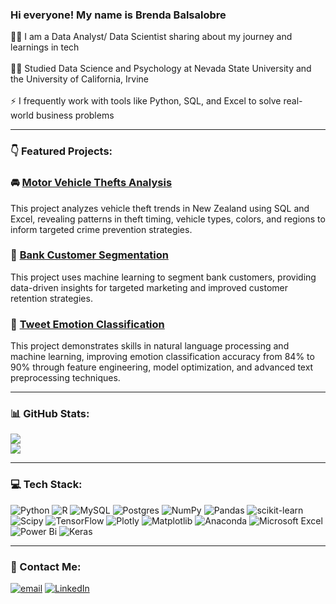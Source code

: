 ### Hi everyone! My name is Brenda Balsalobre

👩‍💻 I am a Data Analyst/ Data Scientist sharing about my journey and learnings in tech<br><br>
👩‍🎓 Studied Data Science and Psychology at Nevada State University and the University of California, Irvine<br><br>
⚡ I frequently work with tools like Python, SQL, and Excel to solve real-world business problems

--- 

### 👇 Featured Projects:
 
### 🚘 [Motor Vehicle Thefts Analysis](https://github.com/brendabalsalobre/Motor_Vehicle_Thefts_Analysis)
This project analyzes vehicle theft trends in New Zealand using SQL and Excel, revealing patterns in theft timing, vehicle types, colors, and regions to inform targeted crime prevention strategies.
 
### 🏦 [Bank Customer Segmentation](https://github.com/brendabalsalobre/Bank_Customer_Segmentation)
This project uses machine learning to segment bank customers, providing data-driven insights for targeted marketing and improved customer retention strategies.
 
### 💬 [Tweet Emotion Classification](https://github.com/brendabalsalobre/Tweet_Emotion_Classification)
This project demonstrates skills in natural language processing and machine learning, improving emotion classification accuracy from 84% to 90% through feature engineering, model optimization, and advanced text preprocessing techniques.

---
### 📊 GitHub Stats:
![](https://github-readme-stats.vercel.app/api?username=brendabalsalobre&theme=tokyonight&hide_border=false&include_all_commits=false&count_private=false)<br/>
[![](https://visitcount.itsvg.in/api?id=brendabalsalobre&icon=0&color=0)](https://visitcount.itsvg.in)

---
### 💻 Tech Stack:
![Python](https://img.shields.io/badge/python-3670A0?style=for-the-badge&logo=python&logoColor=ffdd54) ![R](https://img.shields.io/badge/r-%23276DC3.svg?style=for-the-badge&logo=r&logoColor=white) ![MySQL](https://img.shields.io/badge/mysql-4479A1.svg?style=for-the-badge&logo=mysql&logoColor=white) ![Postgres](https://img.shields.io/badge/postgres-%23316192.svg?style=for-the-badge&logo=postgresql&logoColor=white) ![NumPy](https://img.shields.io/badge/numpy-%23013243.svg?style=for-the-badge&logo=numpy&logoColor=white) ![Pandas](https://img.shields.io/badge/pandas-%23150458.svg?style=for-the-badge&logo=pandas&logoColor=white) ![scikit-learn](https://img.shields.io/badge/scikit--learn-%23F7931E.svg?style=for-the-badge&logo=scikit-learn&logoColor=white) ![Scipy](https://img.shields.io/badge/SciPy-%230C55A5.svg?style=for-the-badge&logo=scipy&logoColor=%white) ![TensorFlow](https://img.shields.io/badge/TensorFlow-%23FF6F00.svg?style=for-the-badge&logo=TensorFlow&logoColor=white) ![Plotly](https://img.shields.io/badge/Plotly-%233F4F75.svg?style=for-the-badge&logo=plotly&logoColor=white) ![Matplotlib](https://img.shields.io/badge/Matplotlib-%23ffffff.svg?style=for-the-badge&logo=Matplotlib&logoColor=black) ![Anaconda](https://img.shields.io/badge/Anaconda-%2344A833.svg?style=for-the-badge&logo=anaconda&logoColor=white) ![Microsoft Excel](https://img.shields.io/badge/Microsoft_Excel-217346?style=for-the-badge&logo=microsoft-excel&logoColor=white) ![Power Bi](https://img.shields.io/badge/power_bi-F2C811?style=for-the-badge&logo=powerbi&logoColor=black)  ![Keras](https://img.shields.io/badge/Keras-%23D00000.svg?style=for-the-badge&logo=Keras&logoColor=white) 

---
### 📧 Contact Me:
[![email](https://img.shields.io/badge/Email-D14836?logo=gmail&logoColor=white)](mailto:brendabalsalobre@outlook.com) 
[![LinkedIn](https://img.shields.io/badge/LinkedIn-%230077B5.svg?logo=linkedin&logoColor=white)](https://linkedin.com/in/brendabalsalobre)

